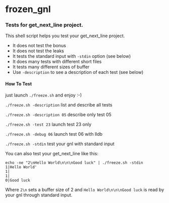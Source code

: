 # frozen_gnl


### Tests for get_next_line project.

This shell script helps you test your get_next_line project.
- It does not test the bonus
- It does not test the leaks
- It tests the standard input with `-stdin` option (see below)
- It does many tests with different short files
- It tests many different sizes of buffer
- Use `-description` to see a description of each test (see below)



#### How To Test
just launch `./freeze.sh` and enjoy :-)


`./freeze.sh -description`
list and describe all tests

`./freeze.sh -description 05`
describe only test 05

`./freeze.sh -test 23`
launch test 23 only

`./freeze.sh -debug 06`
launch test 06 with lldb

`./freeze.sh -stdin`
test your gnl with standard input

You can also test your get_next_line like this:

```
echo -ne "2\nHello World\n\n\nGood luck" | ./freeze.sh -stdin
1|Hello World'
1|
1|
0|Good luck
```

Where `2\n` sets a buffer size of 2 and `Hello World\n\n\nGood luck` is read by your gnl through standard input.

 
 

